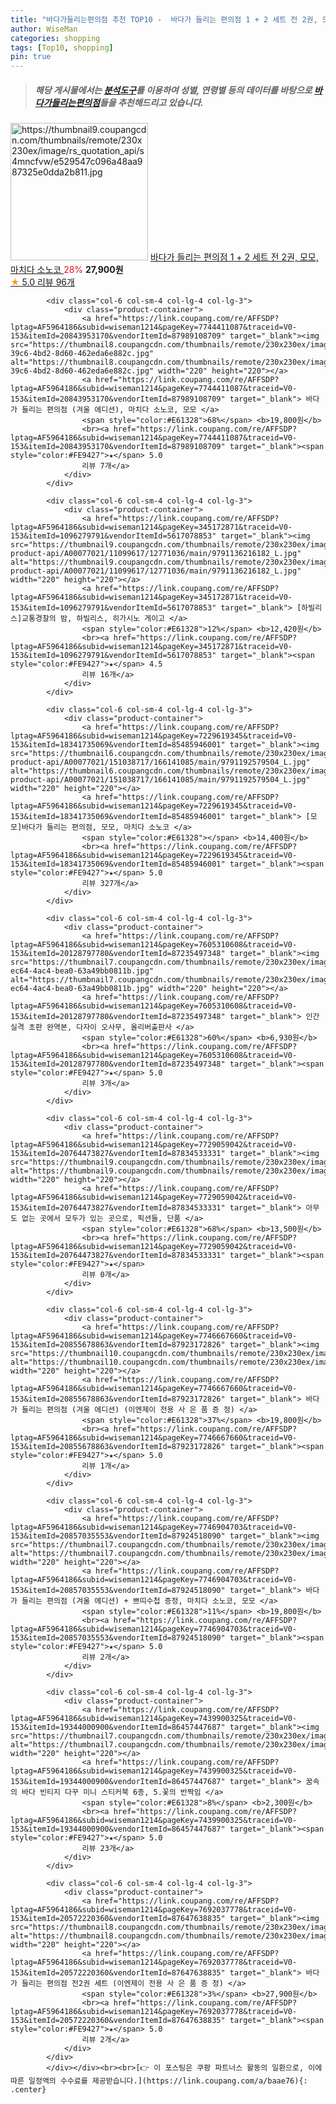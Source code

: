 ```yaml
---
title: "바다가들리는편의점 추천 TOP10 -  바다가 들리는 편의점 1 + 2 세트 전 2권, 모모, 마치다 소노코 "
author: WiseMan
categories: shopping
tags: [Top10, shopping]
pin: true
---
```


> ##### 해당 게시물에서는 [**분석도구**](https://itemscout.io/)를 이용하여 **성별**, **연령별** 등의 데이터를 바탕으로 [**바다가들리는편의점**](https://link.coupang.com/a/baae76)들을 추천해드리고 있습니다.
<div class="container"><div class="row">
            <div class="col-6 col-sm-4 col-lg-4 col-lg-3">
                <div class="product-container">
                    <a href="https://link.coupang.com/re/AFFSDP?lptag=AF5964186&subid=wiseman1214&pageKey=7494771688&traceid=V0-153&itemId=19606020443&vendorItemId=86753719557" target="_blank"><img src="https://thumbnail9.coupangcdn.com/thumbnails/remote/230x230ex/image/rs_quotation_api/s4mncfvw/e529547c096a48aa987325e0dda2b811.jpg" alt="https://thumbnail9.coupangcdn.com/thumbnails/remote/230x230ex/image/rs_quotation_api/s4mncfvw/e529547c096a48aa987325e0dda2b811.jpg" width="220" height="220"></a>
                    <a href="https://link.coupang.com/re/AFFSDP?lptag=AF5964186&subid=wiseman1214&pageKey=7494771688&traceid=V0-153&itemId=19606020443&vendorItemId=86753719557" target="_blank"> 바다가 들리는 편의점 1 + 2 세트 전 2권, 모모, 마치다 소노코 </a>
                    <span style="color:#E61328">28%</span> <b>27,900원</b>
                    <br><a href="https://link.coupang.com/re/AFFSDP?lptag=AF5964186&subid=wiseman1214&pageKey=7494771688&traceid=V0-153&itemId=19606020443&vendorItemId=86753719557" target="_blank"><span style="color:#FE9427">★</span> 5.0
                    리뷰 96개</a>
                </div>
            </div>
            
            <div class="col-6 col-sm-4 col-lg-4 col-lg-3">
                <div class="product-container">
                    <a href="https://link.coupang.com/re/AFFSDP?lptag=AF5964186&subid=wiseman1214&pageKey=7744411087&traceid=V0-153&itemId=20843953170&vendorItemId=87989108709" target="_blank"><img src="https://thumbnail8.coupangcdn.com/thumbnails/remote/230x230ex/image/retail/images/2023/12/06/13/1/8fe5af54-39c6-4bd2-8d60-462eda6e882c.jpg" alt="https://thumbnail8.coupangcdn.com/thumbnails/remote/230x230ex/image/retail/images/2023/12/06/13/1/8fe5af54-39c6-4bd2-8d60-462eda6e882c.jpg" width="220" height="220"></a>
                    <a href="https://link.coupang.com/re/AFFSDP?lptag=AF5964186&subid=wiseman1214&pageKey=7744411087&traceid=V0-153&itemId=20843953170&vendorItemId=87989108709" target="_blank"> 바다가 들리는 편의점 (겨울 에디션), 마치다 소노코, 모모 </a>
                    <span style="color:#E61328">68%</span> <b>19,800원</b>
                    <br><a href="https://link.coupang.com/re/AFFSDP?lptag=AF5964186&subid=wiseman1214&pageKey=7744411087&traceid=V0-153&itemId=20843953170&vendorItemId=87989108709" target="_blank"><span style="color:#FE9427">★</span> 5.0
                    리뷰 7개</a>
                </div>
            </div>
            
            <div class="col-6 col-sm-4 col-lg-4 col-lg-3">
                <div class="product-container">
                    <a href="https://link.coupang.com/re/AFFSDP?lptag=AF5964186&subid=wiseman1214&pageKey=345172871&traceid=V0-153&itemId=1096279791&vendorItemId=5617078853" target="_blank"><img src="https://thumbnail9.coupangcdn.com/thumbnails/remote/230x230ex/image/retail-product-api/A00077021/11099617/12771036/main/9791136216182_L.jpg" alt="https://thumbnail9.coupangcdn.com/thumbnails/remote/230x230ex/image/retail-product-api/A00077021/11099617/12771036/main/9791136216182_L.jpg" width="220" height="220"></a>
                    <a href="https://link.coupang.com/re/AFFSDP?lptag=AF5964186&subid=wiseman1214&pageKey=345172871&traceid=V0-153&itemId=1096279791&vendorItemId=5617078853" target="_blank"> [하빌리스]교통경찰의 밤, 하빌리스, 히가시노 게이고 </a>
                    <span style="color:#E61328">12%</span> <b>12,420원</b>
                    <br><a href="https://link.coupang.com/re/AFFSDP?lptag=AF5964186&subid=wiseman1214&pageKey=345172871&traceid=V0-153&itemId=1096279791&vendorItemId=5617078853" target="_blank"><span style="color:#FE9427">★</span> 4.5
                    리뷰 16개</a>
                </div>
            </div>
            
            <div class="col-6 col-sm-4 col-lg-4 col-lg-3">
                <div class="product-container">
                    <a href="https://link.coupang.com/re/AFFSDP?lptag=AF5964186&subid=wiseman1214&pageKey=7229619345&traceid=V0-153&itemId=18341735069&vendorItemId=85485946001" target="_blank"><img src="https://thumbnail6.coupangcdn.com/thumbnails/remote/230x230ex/image/retail-product-api/A00077021/151038717/166141085/main/9791192579504_L.jpg" alt="https://thumbnail6.coupangcdn.com/thumbnails/remote/230x230ex/image/retail-product-api/A00077021/151038717/166141085/main/9791192579504_L.jpg" width="220" height="220"></a>
                    <a href="https://link.coupang.com/re/AFFSDP?lptag=AF5964186&subid=wiseman1214&pageKey=7229619345&traceid=V0-153&itemId=18341735069&vendorItemId=85485946001" target="_blank"> [모모]바다가 들리는 편의점, 모모, 마치다 소노코 </a>
                    <span style="color:#E61328"></span> <b>14,400원</b>
                    <br><a href="https://link.coupang.com/re/AFFSDP?lptag=AF5964186&subid=wiseman1214&pageKey=7229619345&traceid=V0-153&itemId=18341735069&vendorItemId=85485946001" target="_blank"><span style="color:#FE9427">★</span> 5.0
                    리뷰 327개</a>
                </div>
            </div>
            
            <div class="col-6 col-sm-4 col-lg-4 col-lg-3">
                <div class="product-container">
                    <a href="https://link.coupang.com/re/AFFSDP?lptag=AF5964186&subid=wiseman1214&pageKey=7605310608&traceid=V0-153&itemId=20128797780&vendorItemId=87235497348" target="_blank"><img src="https://thumbnail7.coupangcdn.com/thumbnails/remote/230x230ex/image/retail/images/2023/09/19/12/0/fa90a301-ec64-4ac4-bea0-63a49bb0811b.jpg" alt="https://thumbnail7.coupangcdn.com/thumbnails/remote/230x230ex/image/retail/images/2023/09/19/12/0/fa90a301-ec64-4ac4-bea0-63a49bb0811b.jpg" width="220" height="220"></a>
                    <a href="https://link.coupang.com/re/AFFSDP?lptag=AF5964186&subid=wiseman1214&pageKey=7605310608&traceid=V0-153&itemId=20128797780&vendorItemId=87235497348" target="_blank"> 인간 실격 초판 완역본, 다자이 오사무, 올리버출판사 </a>
                    <span style="color:#E61328">60%</span> <b>6,930원</b>
                    <br><a href="https://link.coupang.com/re/AFFSDP?lptag=AF5964186&subid=wiseman1214&pageKey=7605310608&traceid=V0-153&itemId=20128797780&vendorItemId=87235497348" target="_blank"><span style="color:#FE9427">★</span> 5.0
                    리뷰 3개</a>
                </div>
            </div>
            
            <div class="col-6 col-sm-4 col-lg-4 col-lg-3">
                <div class="product-container">
                    <a href="https://link.coupang.com/re/AFFSDP?lptag=AF5964186&subid=wiseman1214&pageKey=7729059042&traceid=V0-153&itemId=20764473827&vendorItemId=87834533331" target="_blank"><img src="https://thumbnail9.coupangcdn.com/thumbnails/remote/230x230ex/image/vendor_inventory/a899/63768df381eae88254c64abefcd63baeefcdaa80d69de1fb27497c8137ff.jpg" alt="https://thumbnail9.coupangcdn.com/thumbnails/remote/230x230ex/image/vendor_inventory/a899/63768df381eae88254c64abefcd63baeefcdaa80d69de1fb27497c8137ff.jpg" width="220" height="220"></a>
                    <a href="https://link.coupang.com/re/AFFSDP?lptag=AF5964186&subid=wiseman1214&pageKey=7729059042&traceid=V0-153&itemId=20764473827&vendorItemId=87834533331" target="_blank"> 아무도 없는 곳에서 모두가 있는 곳으로, 픽션들, 단품 </a>
                    <span style="color:#E61328">68%</span> <b>13,500원</b>
                    <br><a href="https://link.coupang.com/re/AFFSDP?lptag=AF5964186&subid=wiseman1214&pageKey=7729059042&traceid=V0-153&itemId=20764473827&vendorItemId=87834533331" target="_blank"><span style="color:#FE9427">★</span> 
                    리뷰 0개</a>
                </div>
            </div>
            
            <div class="col-6 col-sm-4 col-lg-4 col-lg-3">
                <div class="product-container">
                    <a href="https://link.coupang.com/re/AFFSDP?lptag=AF5964186&subid=wiseman1214&pageKey=7746667660&traceid=V0-153&itemId=20855678863&vendorItemId=87923172826" target="_blank"><img src="https://thumbnail10.coupangcdn.com/thumbnails/remote/230x230ex/image/vendor_inventory/3000/66c7badf90c76e17e5b542abe56e14ab05c99abe701297850fc704f2c6a4.jpg" alt="https://thumbnail10.coupangcdn.com/thumbnails/remote/230x230ex/image/vendor_inventory/3000/66c7badf90c76e17e5b542abe56e14ab05c99abe701297850fc704f2c6a4.jpg" width="220" height="220"></a>
                    <a href="https://link.coupang.com/re/AFFSDP?lptag=AF5964186&subid=wiseman1214&pageKey=7746667660&traceid=V0-153&itemId=20855678863&vendorItemId=87923172826" target="_blank"> 바다가 들리는 편의점 (겨울 에디션) (이엔제이 전용 사 은 품 증 정) </a>
                    <span style="color:#E61328">37%</span> <b>19,800원</b>
                    <br><a href="https://link.coupang.com/re/AFFSDP?lptag=AF5964186&subid=wiseman1214&pageKey=7746667660&traceid=V0-153&itemId=20855678863&vendorItemId=87923172826" target="_blank"><span style="color:#FE9427">★</span> 5.0
                    리뷰 1개</a>
                </div>
            </div>
            
            <div class="col-6 col-sm-4 col-lg-4 col-lg-3">
                <div class="product-container">
                    <a href="https://link.coupang.com/re/AFFSDP?lptag=AF5964186&subid=wiseman1214&pageKey=7746904703&traceid=V0-153&itemId=20857035553&vendorItemId=87924518090" target="_blank"><img src="https://thumbnail7.coupangcdn.com/thumbnails/remote/230x230ex/image/vendor_inventory/c263/9ad0eb6321f913a232241917db62196318bcaf5e69b697c9959b0c1304fe.png" alt="https://thumbnail7.coupangcdn.com/thumbnails/remote/230x230ex/image/vendor_inventory/c263/9ad0eb6321f913a232241917db62196318bcaf5e69b697c9959b0c1304fe.png" width="220" height="220"></a>
                    <a href="https://link.coupang.com/re/AFFSDP?lptag=AF5964186&subid=wiseman1214&pageKey=7746904703&traceid=V0-153&itemId=20857035553&vendorItemId=87924518090" target="_blank"> 바다가 들리는 편의점 (겨울 에디션) + 쁘띠수첩 증정, 마치다 소노코, 모모 </a>
                    <span style="color:#E61328">11%</span> <b>19,800원</b>
                    <br><a href="https://link.coupang.com/re/AFFSDP?lptag=AF5964186&subid=wiseman1214&pageKey=7746904703&traceid=V0-153&itemId=20857035553&vendorItemId=87924518090" target="_blank"><span style="color:#FE9427">★</span> 5.0
                    리뷰 2개</a>
                </div>
            </div>
            
            <div class="col-6 col-sm-4 col-lg-4 col-lg-3">
                <div class="product-container">
                    <a href="https://link.coupang.com/re/AFFSDP?lptag=AF5964186&subid=wiseman1214&pageKey=7439900325&traceid=V0-153&itemId=19344000900&vendorItemId=86457447687" target="_blank"><img src="https://thumbnail7.coupangcdn.com/thumbnails/remote/230x230ex/image/vendor_inventory/a101/fe543b52a38d2b1cfd56342019b44d44c8acdca451c04dd736fb4cf04e54.jpg" alt="https://thumbnail7.coupangcdn.com/thumbnails/remote/230x230ex/image/vendor_inventory/a101/fe543b52a38d2b1cfd56342019b44d44c8acdca451c04dd736fb4cf04e54.jpg" width="220" height="220"></a>
                    <a href="https://link.coupang.com/re/AFFSDP?lptag=AF5964186&subid=wiseman1214&pageKey=7439900325&traceid=V0-153&itemId=19344000900&vendorItemId=86457447687" target="_blank"> 꿈속의 바다 빈티지 다꾸 미니 스티커북 6종, 5.꽃의 반짝임 </a>
                    <span style="color:#E61328">8%</span> <b>2,300원</b>
                    <br><a href="https://link.coupang.com/re/AFFSDP?lptag=AF5964186&subid=wiseman1214&pageKey=7439900325&traceid=V0-153&itemId=19344000900&vendorItemId=86457447687" target="_blank"><span style="color:#FE9427">★</span> 5.0
                    리뷰 23개</a>
                </div>
            </div>
            
            <div class="col-6 col-sm-4 col-lg-4 col-lg-3">
                <div class="product-container">
                    <a href="https://link.coupang.com/re/AFFSDP?lptag=AF5964186&subid=wiseman1214&pageKey=7692037778&traceid=V0-153&itemId=20572220360&vendorItemId=87647638835" target="_blank"><img src="https://thumbnail8.coupangcdn.com/thumbnails/remote/230x230ex/image/vendor_inventory/711c/621b23518ad87f9e76b193eaab93e071a6f12257f3b49346aa05df60baf1.jpg" alt="https://thumbnail8.coupangcdn.com/thumbnails/remote/230x230ex/image/vendor_inventory/711c/621b23518ad87f9e76b193eaab93e071a6f12257f3b49346aa05df60baf1.jpg" width="220" height="220"></a>
                    <a href="https://link.coupang.com/re/AFFSDP?lptag=AF5964186&subid=wiseman1214&pageKey=7692037778&traceid=V0-153&itemId=20572220360&vendorItemId=87647638835" target="_blank"> 바다가 들리는 편의점 전2권 세트 (이엔제이 전용 사 은 품 증 정) </a>
                    <span style="color:#E61328">3%</span> <b>27,900원</b>
                    <br><a href="https://link.coupang.com/re/AFFSDP?lptag=AF5964186&subid=wiseman1214&pageKey=7692037778&traceid=V0-153&itemId=20572220360&vendorItemId=87647638835" target="_blank"><span style="color:#FE9427">★</span> 5.0
                    리뷰 2개</a>
                </div>
            </div>
            </div></div><br><br>[👉 이 포스팅은 쿠팡 파트너스 활동의 일환으로, 이에 따른 일정액의 수수료를 제공받습니다.](https://link.coupang.com/a/baae76){: .center}